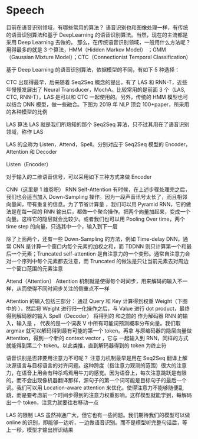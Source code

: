 # Speech
目前在语音识别领域，有哪些常用的算法？
语音识别也和图像处理一样，有传统的语音识别算法和基于 DeepLearning 的语音识别算法。当然，现在的主流都是采用 Deep Learning 去做的。 那么，在传统语音识别领域，一般用什么方法呢？用得最多的就是 3 个算法，HMM（Hidden Markov Model） ；GMM（Gaussian Mixture Model）；CTC（Connectionist Temporal Classification）

基于 Deep Learning 的语音识别算法，依据模型的不同，有如下 5 种选择：



CTC 出现得最早，后来随着 Seq2Seq 概念的提出，有了 LAS 和 RNN-T，近些年慢慢发展出了 Neural Transducer，MochA。比较常用的是前面 3 个（LAS, CTC, RNN-T），LAS 是可以和 CTC 一起使用的。另外，传统的 HMM 模型也可以结合 DNN 模型，做一些融合。下图为 2019 年 NLP 顶会 100+paper，所采用的各种模型的比例



LAS 算法
LAS 就是我们所熟知的那个 Seq2Seq 算法，只不过其用在了语音识别领域，称作 LAS

LAS 的全称为 Listen，Attend，Spell。分别对应于 Seq2Seq 模型的 Encoder，Attention 和 Decoder

Listen（Encoder）


对于输入的二维语音信号，可以采用如下三种方式来做 Encoder

CNN（这里是 1 维卷积）
RNN
Self-Attention
有时候，在上述步骤处理完之后，我们也会适当加入 Down-Sampling 操作。因为一段声音讯号太长了，而且相邻向量间，带有重复的信息。为了节省计算量 ，我们可以用 Pyramid RNN，它的做法是在每一层的 RNN 输出后，都做一个聚合操作。把两个向量加起来，变成一个向量。这样它的隐层就会比较少。或者我们也可以用 Pooling Over time，两个 time step 的向量，只选其中一个，输入到下一层



除了上面两个，还有一些 Down-Sampling 的方法，例如 Time-delay DNN，通常 CNN 是计算一个窗口内每个元素的加权之和，而 TDDNN 则只计算第一个和最后一个元素；Truncated self-attention 是自注意力的一个变形。通常自注意力会对一个序列中每个元素都去注意，而 Truncated 的做法是只让当前元素去对周边一个窗口范围的元素注意



Attend（Attention）
Attention 机制就是使得每个时间步，用来解码的输入不一样，从而使得不同时间步关注的侧重点不一样

Attention 的输入包括三部分：
通过 Query 和 Key 计算得到权重 Weight（下图中的 ），然后将 Weight 进行归一化操作之后，与 Value 进行 dot product，最终得到解码器的输入
Spell（Decoder）
将得到的  和之前的  作为解码器 RNN 的输入，输入是 ， 代表的是一个词表 V 中所有可能词预测概率分布向量。我们取 argmax 就可以解码得到最有可能的第一个 token。再拿  与原编码器的隐层向量做 Attention，得到一个新的 context vector ，它与  一起输入到 RNN，同样的方式就能得到第二个 token。以此类推，直到解码器得到的 token 为终止符



语音识别是否非要用注意力不可呢？
注意力机制最早是用在 Seq2Seq 翻译上解决源语言与目标语言的对齐问题。这种跨度（指注意力观测的范围）很大的注意力，在语音上用会有种杀鸡焉用牛刀的感觉。因为语音上，每次注意跳跃是有限的。而不会出现像机器翻译那样，源句子的第一个词可能是目标句子的最后一个词。我们可以用 Location-aware attention 来优化。使得注意力不能够随便乱跳，而是要考虑前一个时间步得到的注意力权重影响。这样模型就能学到，每解码出一个 token，注意力就要往右移动一点



LAS 的限制
LAS 虽然神通广大，但它也有一些问题。我们期待我们的模型可以做 online 的识别，即能够一边听，一边做语音识别。而不是模型听完整句话后，等上一秒，模型才输出辨识结果

